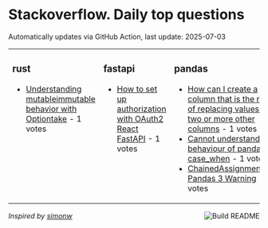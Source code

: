 # Stackoverflow. Daily top questions 

Automatically updates via GitHub Action, last update: <!-- date starts -->2025-07-03<!-- date ends -->


<table><tr><td valign="top" width="33%">

### rust
<!-- rust starts -->
* [Understanding mutableimmutable behavior with Optiontake](https://stackoverflow.com/questions/79687332/understanding-mutable-immutable-behavior-with-optiontake) - 1 votes
<!-- rust ends -->
</td><td valign="top" width="34%">


### fastapi
<!-- fastapi starts -->
* [How to set up authorization with OAuth2 React  FastAPI](https://stackoverflow.com/questions/79687094/how-to-set-up-authorization-with-oauth2-react-fastapi) - 1 votes
<!-- fastapi ends -->
</td><td valign="top" width="34%">


### pandas
<!-- pandas starts -->
* [How can I create a column that is the result of replacing values in two or more other columns](https://stackoverflow.com/questions/79688933/how-can-i-create-a-column-that-is-the-result-of-replacing-values-in-two-or-more) - 1 votes
* [Cannot understand the behaviour of pandas case_when](https://stackoverflow.com/questions/79689397/cannot-understand-the-behaviour-of-pandas-case-when) - 1 votes
* [ChainedAssignmentError  Pandas 3  Warning](https://stackoverflow.com/questions/79689356/chainedassignmenterror-pandas-3-warning) - 1 votes
<!-- pandas ends -->
</td></tr></table>

<a href="https://github.com/hp0404/hp0404/actions"><img src="https://github.com/hp0404/hp0404/workflows/Build%20README/badge.svg" align="right" alt="Build README"></a> <p>*Inspired by  [simonw](https://github.com/simonw/simonw)*</p>
